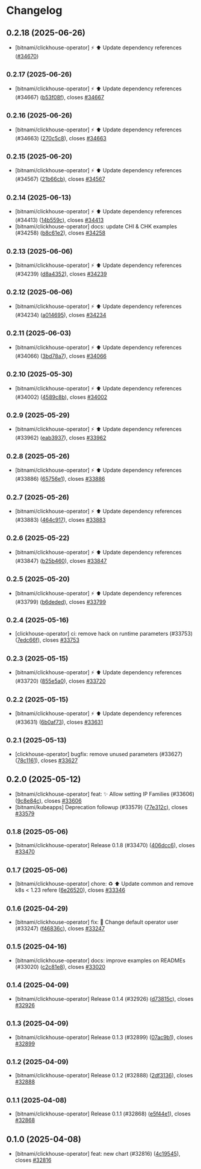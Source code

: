 # Changelog

## 0.2.18 (2025-06-26)

* [bitnami/clickhouse-operator] :zap: :arrow_up: Update dependency references ([#34670](https://github.com/bitnami/charts/pull/34670))

## <small>0.2.17 (2025-06-26)</small>

* [bitnami/clickhouse-operator] :zap: :arrow_up: Update dependency references (#34667) ([b53f08f](https://github.com/bitnami/charts/commit/b53f08fd2abe86841128287f0b8722c79f7e985f)), closes [#34667](https://github.com/bitnami/charts/issues/34667)

## <small>0.2.16 (2025-06-26)</small>

* [bitnami/clickhouse-operator] :zap: :arrow_up: Update dependency references (#34663) ([270c5c8](https://github.com/bitnami/charts/commit/270c5c80bca8909bdf852cd9d70ab6d6f48ae59e)), closes [#34663](https://github.com/bitnami/charts/issues/34663)

## <small>0.2.15 (2025-06-20)</small>

* [bitnami/clickhouse-operator] :zap: :arrow_up: Update dependency references (#34567) ([21b66cb](https://github.com/bitnami/charts/commit/21b66cbbfe722cd96b23815582aaa1764c0515f2)), closes [#34567](https://github.com/bitnami/charts/issues/34567)

## <small>0.2.14 (2025-06-13)</small>

* [bitnami/clickhouse-operator] :zap: :arrow_up: Update dependency references (#34413) ([14b559c](https://github.com/bitnami/charts/commit/14b559cf0d378852ee6d9a55aeef27d6e22b49c2)), closes [#34413](https://github.com/bitnami/charts/issues/34413)
* [bitnami/clickhouse-operator] docs: update CHI & CHK examples (#34258) ([b8c61e2](https://github.com/bitnami/charts/commit/b8c61e26d28f8e5a42261306d147da7e87171bfd)), closes [#34258](https://github.com/bitnami/charts/issues/34258)

## <small>0.2.13 (2025-06-06)</small>

* [bitnami/clickhouse-operator] :zap: :arrow_up: Update dependency references (#34239) ([d8a4352](https://github.com/bitnami/charts/commit/d8a4352aac8773c560c98a8196237a3e477bc8f1)), closes [#34239](https://github.com/bitnami/charts/issues/34239)

## <small>0.2.12 (2025-06-06)</small>

* [bitnami/clickhouse-operator] :zap: :arrow_up: Update dependency references (#34234) ([a014695](https://github.com/bitnami/charts/commit/a01469568cdc179587e668eba6045609af4fc342)), closes [#34234](https://github.com/bitnami/charts/issues/34234)

## <small>0.2.11 (2025-06-03)</small>

* [bitnami/clickhouse-operator] :zap: :arrow_up: Update dependency references (#34066) ([3bd78a7](https://github.com/bitnami/charts/commit/3bd78a73b12e18e2ea9659e65dd25186ea98dcbc)), closes [#34066](https://github.com/bitnami/charts/issues/34066)

## <small>0.2.10 (2025-05-30)</small>

* [bitnami/clickhouse-operator] :zap: :arrow_up: Update dependency references (#34002) ([4589c8b](https://github.com/bitnami/charts/commit/4589c8b2114274049a15f414d58d0d23937b2707)), closes [#34002](https://github.com/bitnami/charts/issues/34002)

## <small>0.2.9 (2025-05-29)</small>

* [bitnami/clickhouse-operator] :zap: :arrow_up: Update dependency references (#33962) ([eab3937](https://github.com/bitnami/charts/commit/eab393794b5772fb9407a782536a499b6b851bba)), closes [#33962](https://github.com/bitnami/charts/issues/33962)

## <small>0.2.8 (2025-05-26)</small>

* [bitnami/clickhouse-operator] :zap: :arrow_up: Update dependency references (#33886) ([65756e1](https://github.com/bitnami/charts/commit/65756e1de4b795d0219beb173c176b5d133d227f)), closes [#33886](https://github.com/bitnami/charts/issues/33886)

## <small>0.2.7 (2025-05-26)</small>

* [bitnami/clickhouse-operator] :zap: :arrow_up: Update dependency references (#33883) ([464c917](https://github.com/bitnami/charts/commit/464c91752a4b1452895a2e1074396468fc4458da)), closes [#33883](https://github.com/bitnami/charts/issues/33883)

## <small>0.2.6 (2025-05-22)</small>

* [bitnami/clickhouse-operator] :zap: :arrow_up: Update dependency references (#33847) ([b25b460](https://github.com/bitnami/charts/commit/b25b4604d9609384f8dfaa2a8a10efb0ae8e144f)), closes [#33847](https://github.com/bitnami/charts/issues/33847)

## <small>0.2.5 (2025-05-20)</small>

* [bitnami/clickhouse-operator] :zap: :arrow_up: Update dependency references (#33799) ([b6deded](https://github.com/bitnami/charts/commit/b6deded029c34ce30819a60474734a4d256f6800)), closes [#33799](https://github.com/bitnami/charts/issues/33799)

## <small>0.2.4 (2025-05-16)</small>

* [clickhouse-operator] ci: remove hack on runtime parameters (#33753) ([7edc66f](https://github.com/bitnami/charts/commit/7edc66f61983d7a91f692d7c881b82d8086845a0)), closes [#33753](https://github.com/bitnami/charts/issues/33753)

## <small>0.2.3 (2025-05-15)</small>

* [bitnami/clickhouse-operator] :zap: :arrow_up: Update dependency references (#33720) ([855e5a0](https://github.com/bitnami/charts/commit/855e5a022177e138a7dbf5fe31f7bbab2dc66209)), closes [#33720](https://github.com/bitnami/charts/issues/33720)

## <small>0.2.2 (2025-05-15)</small>

* [bitnami/clickhouse-operator] :zap: :arrow_up: Update dependency references (#33631) ([6b0af73](https://github.com/bitnami/charts/commit/6b0af73be803ed24dff8a04315f05670ba7ae3ef)), closes [#33631](https://github.com/bitnami/charts/issues/33631)

## <small>0.2.1 (2025-05-13)</small>

* [clickhouse-operator] bugfix: remove unused parameters (#33627) ([78c1161](https://github.com/bitnami/charts/commit/78c1161fd0a8a5b13111440b77daa8f4cb738e9a)), closes [#33627](https://github.com/bitnami/charts/issues/33627)

## 0.2.0 (2025-05-12)

* [bitnami/clickhouse-operator] feat: :sparkles: Allow setting IP Families (#33606) ([9c8e84c](https://github.com/bitnami/charts/commit/9c8e84c91704c6abebc029a5dbd1003678342d45)), closes [#33606](https://github.com/bitnami/charts/issues/33606)
* [bitnami/kubeapps] Deprecation followup (#33579) ([77e312c](https://github.com/bitnami/charts/commit/77e312c1772d4d7c4dc5d3ac0e80f4e452e3a062)), closes [#33579](https://github.com/bitnami/charts/issues/33579)

## <small>0.1.8 (2025-05-06)</small>

* [bitnami/clickhouse-operator] Release 0.1.8 (#33470) ([406dcc6](https://github.com/bitnami/charts/commit/406dcc6bcfa614950ff41cd0f22c1e72fc543f9b)), closes [#33470](https://github.com/bitnami/charts/issues/33470)

## <small>0.1.7 (2025-05-06)</small>

* [bitnami/clickhouse-operator] chore: :recycle: :arrow_up: Update common and remove k8s < 1.23 refere ([6e26520](https://github.com/bitnami/charts/commit/6e265202caf4130181697af3fc28ae680a786e4f)), closes [#33346](https://github.com/bitnami/charts/issues/33346)

## <small>0.1.6 (2025-04-29)</small>

* [bitnami/clickhouse-operator] fix: :bug: Change default operator user (#33247) ([f46836c](https://github.com/bitnami/charts/commit/f46836c1d5afef413e950e731d55cb4a445d4f50)), closes [#33247](https://github.com/bitnami/charts/issues/33247)

## <small>0.1.5 (2025-04-16)</small>

* [bitnami/clickhouse-operator] docs: improve examples on READMEs (#33020) ([c2c81e8](https://github.com/bitnami/charts/commit/c2c81e8b6fd7b2c3b23ac09cafca7dc5d07f6969)), closes [#33020](https://github.com/bitnami/charts/issues/33020)

## <small>0.1.4 (2025-04-09)</small>

* [bitnami/clickhouse-operator] Release 0.1.4 (#32926) ([d73815c](https://github.com/bitnami/charts/commit/d73815c4dad41a121572b0940b78aea96e00e270)), closes [#32926](https://github.com/bitnami/charts/issues/32926)

## <small>0.1.3 (2025-04-09)</small>

* [bitnami/clickhouse-operator] Release 0.1.3 (#32899) ([07ac9b1](https://github.com/bitnami/charts/commit/07ac9b17a562fc2d9cca98b476dc68eafd3a4dee)), closes [#32899](https://github.com/bitnami/charts/issues/32899)

## <small>0.1.2 (2025-04-09)</small>

* [bitnami/clickhouse-operator] Release 0.1.2 (#32888) ([2df3136](https://github.com/bitnami/charts/commit/2df313651655137db32edb0dfeab5cb82b5535b6)), closes [#32888](https://github.com/bitnami/charts/issues/32888)

## <small>0.1.1 (2025-04-08)</small>

* [bitnami/clickhouse-operator] Release 0.1.1 (#32868) ([e5f44e1](https://github.com/bitnami/charts/commit/e5f44e14300daad1c0c08ffd762cc0aa00b6c1ae)), closes [#32868](https://github.com/bitnami/charts/issues/32868)

## 0.1.0 (2025-04-08)

* [bitnami/clickhouse-operator] feat: new chart (#32816) ([4c19545](https://github.com/bitnami/charts/commit/4c1954526f09b67f064714680741f0bf2d11293a)), closes [#32816](https://github.com/bitnami/charts/issues/32816)

